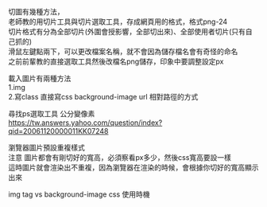 切圖有幾種方法，<br/>
老師教的用切片工具與切片選取工具，存成網頁用的格式，格式png-24<br/>
切片格式有分為全部切片(外圍會授影響，全部切出來)、全部使用者切片(只有自己抓的)<br/>
滑鼠左鍵點兩下，可以更改檔案名稱，就不會因為儲存檔名會有奇怪的命名<br/>
之前前輩教的直接選取工具然後改檔名png儲存，印象中要調整設定px<br/>

載入圖片有兩種方法<br/>
1.img<br/>
2.寫class 直接寫css background-image url 相對路徑的方式<br/>

尋找ps選取工具 公分變像素<br/>
https://tw.answers.yahoo.com/question/index?qid=20061120000011KK07248<br/>

瀏覽器圖片預設重複樣式<br/>
注意 圖片都會有剛切好的寬高，必須察看px多少，然後css寬高要設一樣<br/>
這時圖片就會渲染出不重複，因為瀏覽器在渲染的時候，會根據你切好的寬高顯示出來<br/>

img tag vs background-image css 使用時機<br/>
